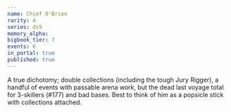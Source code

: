 ```yaml
---
name: Chief O'Brien
rarity: 4
series: ds9
memory_alpha:
bigbook_tier: 7
events: 6
in_portal: true
published: true
---
```


A true dichotomy; double collections (including the tough Jury Rigger), a handful of events with passable arena work, but the dead last voyage total for 3-skillers (#177) and bad bases. Best to think of him as a popsicle stick with collections attached.
